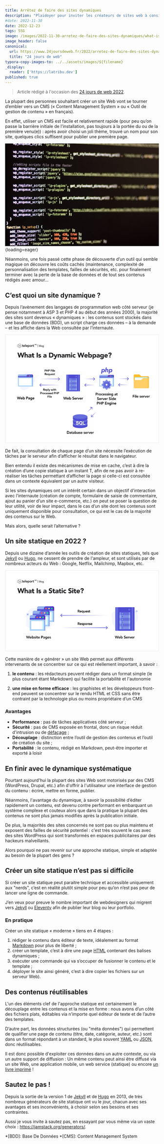```yaml
---
title: Arrêtez de faire des sites dynamiques
description: "Plaidoyer pour inviter les créateurs de sites web à considérer la création d'un site statique plutôt que dynamique."
#date: 2022-11-30
date: 2022-12-23
tags: SSG
image: /images/2022-11-30-arretez-de-faire-des-sites-dynamiques/what-is-a-static-site.png
image_header: false
canonical:
  url: https://www.24joursdeweb.fr/2022/arretez-de-faire-des-sites-dynamiques/
  title: "24 jours de web"
typora-copy-images-to: ../../assets/images/${filename}
_display:
  reader: ['https://latribu.dev']
published: true
---
```

> Article rédigé à l'occasion des [24 jours de web 2022](https://www.24joursdeweb.fr/2022/arretez-de-faire-des-sites-dynamiques/).

La plupart des personnes souhaitant créer un site Web vont se tourner d’embler vers un CMS (« Content Management System » ou « Outil de gestion de contenu » en français).

En effet, utiliser un CMS est facile et relativement rapide (pour peu qu’on passe la barrière initiale de l’installation, pas toujours à la portée du ou de la première venu(e)) : après avoir choisi un joli thème, trouvé un nom pour son site, quelques clics suffisent pour publier une première page.

![Écran d’ordinateur affichant du code PHP (WordPress)](../../assets/images/2022-11-30-arretez-de-faire-des-sites-dynamiques/lavi-perchik-fSqYwKWzwhk-unsplash.jpg "Illustration de [Lavi Perchik](https://unsplash.com/photos/fSqYwKWzwhk)"){loading=eager}

Néanmoins, une fois passé cette phase de découverte d’un outil qui semble magique on découvre les coûts cachés (maintenance, complexité de personnalisation des templates, failles de sécurités, etc. pour finalement terminer avec la perte de la base de données et de tout ses contenus rédigés avec amour…

<!-- break -->

## C’est quoi un site dynamique ?

Depuis l’avènement des langages de programmation web côté serveur (je pense notamment à ASP 3 et PHP 4 au début des années 2000), la majorité des sites sont devenus « dynamiques » : les contenus sont stockés dans une base de données (BDD), un script charge ces données – à la demande – et les affiche dans la Web consultée par l’internaute.

![Schéma illustrant le principe d'une page web dynamique](../../assets/images/2022-11-30-arretez-de-faire-des-sites-dynamiques/what-is-a-dynamic-site.png "Schéma illustrant le principe d'une page web dynamique, par [teleport](https://teleporthq.io)")

De fait, la consultation de chaque page d’un site nécessite l’exécution de tâches par le serveur afin d’afficher le résultat dans le navigateur.

Bien entendu il existe des mécanismes de mise en cache, c’est à dire la création d’une copie statique à un instant T, afin de ne pas avoir à re-réaliser les tâches permettant d’afficher la page si celle-ci est consultée dans un contexte équivalent par un autre visiteur.

Si les sites dynamiques ont un intérêt certain dans un objectif d’interaction avec l’internaute (création de compte, formulaire de saisie de commentaire, ajout au panier d’un site e-commerce, etc.) on peut se poser la question de leur utilité, voir de leur impact, dans le cas d’un site dont les contenus sont uniquement disponible pour consultation, ce qui est le cas de la majorité des contenus sur le Web.

Mais alors, quelle serait l’alternative ?

## Un site statique en 2022 ?

Depuis une dizaine d’année les outils de création de sites statiques, tels que [Jekyll](https://jekyllrb.com) ou [Hugo](https://gohugo.io), ne cessent de prendre de l'ampleur, et sont utilisés par de nombreux acteurs du Web : Google, Netflix, Mailchimp, Mapbox, etc.

![Schéma illustrant le principe d'un site web statique](../../assets/images/2022-11-30-arretez-de-faire-des-sites-dynamiques/what-is-a-static-site.png "Schéma illustrant le principe d'un site web statique, par [teleport](https://teleporthq.io)")

Cette manière de « générer » un site Web permet aux différents intervenants de se concentrer sur ce qui est réellement important, à savoir :

1. **le contenu** : les rédacteurs peuvent rédiger dans un format simple (le plus courant étant Markdown) qui facilite la portabilité et l'autonomie

2. **une mise en forme efficace** : les graphistes et les développeurs front-end peuvent se concentrer sur le rendu HTML et CSS  sans être contraint par la technologie plus ou moins propriétaire d’un CMS

### Avantages

* **Performance** : pas de tâches applicatives côté serveur ;
* **Sécurité** : pas de CMS exposée en frontal, donc un risque réduit d'intrusion ou de [défaçage](https://fr.m.wikipedia.org/wiki/D%C3%A9facement) ;
* **Découplage** : distinction entre l’outil de gestion des contenus et l’outil de création du site ;
* **Portabilité** : le contenu, rédigé en Markdown, peut-être importer et exporté à loisir

## En finir avec le dynamique systématique

Pourtant aujourd'hui la plupart des sites Web sont motorisés par des CMS (WordPress, Drupal, etc.) afin d'offrir à l'utilisateur une interface de gestion du contenu : écrire, mettre en forme, publier.

Néanmoins, l'avantage du dynamique, à savoir la possibilité d’éditer rapidement un contenu, est devenu contre performant en embarquant un système complexe et couteux alors que dans la pratique la plupart des contenus ne sont plus jamais modifiés après la publication initiale.

De plus, la majorités des sites concernés ne sont pas ou plus maintenu et exposent des failles de sécurité potentiel : c'est très souvent le cas avec des sites WordPress qui sont transformés en espaces publicitaires par des hackeurs malveillants.

Alors pourquoi ne pas revenir sur une approche statique, simple et adaptée au besoin de la plupart des gens ?

## Créer un site statique n’est pas si difficile

Si créer un site statique peut paraitre technique et accessible uniquement aux "nerds", c’est en réalité plutôt simple pour peu qu’on n’est pas peur de lancer une ligne de commande.

J’en veux pour preuve le nombre important de webdesigners qui migrent vers [Jekyll](https://jekyllrb.com/) ou [Eleventy](https://www.11ty.dev/) afin de publier leur blog ou leur portfolio.

### En pratique

Créer un site statique « moderne » tiens en 4 étapes :

1. rédiger le contenu dans éditeur de texte, idéalement au format [Markdown](https://www.markdownguide.org) pour plus de liberté ;
2. créer un template, c’est à dire une page [HTML](https://developer.mozilla.org/fr/docs/Learn/HTML/Introduction_to_HTML/Getting_started) contenant des balises dynamiques ;
3. exécuter une commande qui va s’occuper de fusionner le contenu et le template ;
4. déployer le site ainsi généré, c’est à dire copier les fichiers sur un serveur Web).

## Des contenus réutilisables

L'un des éléments clef de l'approche statique est certainement le découplage entre les contenus et la mise en forme : nous avons d’un côté des fichiers plats, éditables via n’importe quel éditeur de texte et de l’autre des templates.

D’autre part, les données structurées (ou "méta données") qui permettent de qualifier une page de contenu (titre, date, catégorie, auteur, etc.) sont dans un format répondant à un standard, le plus souvent [YAML](https://fr.m.wikipedia.org/wiki/YAML) ou [JSON](https://fr.m.wikipedia.org/wiki/Json), donc réutilisables.

Il est donc possible d'exploiter ces données dans un autre contexte, ou via un autre support de diffusion : Un même contenu peut ainsi être diffusé via un site Web, une application mobile, un web service (statique) ou encore [un livre imprimé](https://jamstatic.fr/2017/01/23/produire-des-livres-avec-le-statique/) !

## Sautez le pas !

Depuis la sortie de la version 1 de [Jekyll](https://jekyllrb.com) et de [Hugo](https://gohugo.io) en 2013, de très nombreux générateurs de site statique ont vu le jour, chacun avec ses avantages et ses inconvénients, à choisir selon ses besoins et ses contraintes.

Aussi je vous invite à sautez pas, en essayant par vous même via un vaste choix : <https://jamstack.org/generators/>.

*[BDD]: Base De Données
*[CMS]: Content Management System
